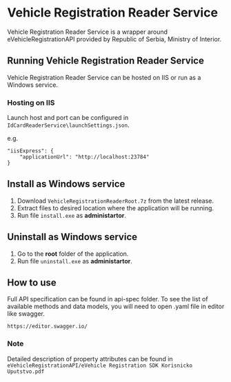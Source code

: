 # Vehicle Registration Reader Service

Vehicle Registration Reader Service is a wrapper around eVehicleRegistrationAPI provided by Republic of Serbia, Ministry of Interior.
 
## Running Vehicle Registration Reader Service

Vehicle Registration Reader Service can be hosted on IIS or run as a Windows service.

### Hosting on IIS

Launch host and port can be configured in ``IdCardReaderService\launchSettings.json``.

e.g.

```
"iisExpress": {
    "applicationUrl": "http://localhost:23784"
}
```
## Install as Windows service

1. Download ``VehicleRegistrationReaderRoot.7z`` from the latest release.
2. Extract files to desired location where the application will be running.
3. Run file ``install.exe`` as **administartor**.

## Uninstall as Windows service
1. Go to the **root** folder of the application.
2. Run file ``uninstall.exe`` as **administartor**.

## How to use
Full API specification can be found in api-spec folder. To see the list of available methods and data models, you will need to open .yaml file in editor like swagger. 
```
https://editor.swagger.io/
```
### Note
Detailed description of property attributes can be found in ``eVehicleRegistrationAPI/eVehicle Registration SDK Korisnicko Uputstvo.pdf``
